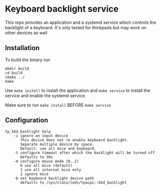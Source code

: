 # Keyboard backlight service
This repo provides an application and a systemd service which controls the 
backlight of a keyboard. It's only tested for thinkpads but may work on 
other devices as well

## Installation
To build the binary run
````
mkdir build
cd build
cmake ../
make
```` 

Use ``make install`` to install the application and ``make service`` 
to install the service and enable the systemd service. 

Make sure to run ``make install`` BEFORE ``make service`` 

## Configuration
````
tp_kbd_backlight help
    -i ignore an input device
       This device does not re enable keyboard backlight.
       Separate multiple device by space.
       Default: use all mice and keyboard.
    -t configure timeout after which the backlight will be turned off
       Defaults to 30s 
    -m configure mouse mode (0..2)
       0 use all mice (default)
       1 use all internal mice only
       2 ignore mice
    -b set keyboard backlight device path
       defaults to /sys/class/leds/tpacpi::kbd_backlight
````


